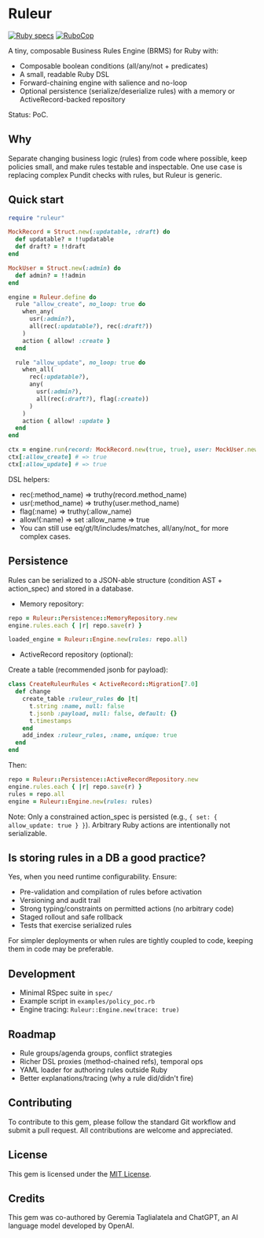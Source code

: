# Ruleur

[![Ruby specs](https://github.com/tagliala/ruleur/actions/workflows/ruby.yml/badge.svg)](https://github.com/tagliala/ruleur/actions/workflows/ruby.yml)
[![RuboCop](https://github.com/tagliala/ruleur/actions/workflows/rubocop.yml/badge.svg)](https://github.com/tagliala/ruleur/actions/workflows/rubocop.yml)

A tiny, composable Business Rules Engine (BRMS) for Ruby with:
- Composable boolean conditions (all/any/not + predicates)
- A small, readable Ruby DSL
- Forward-chaining engine with salience and no-loop
- Optional persistence (serialize/deserialize rules) with a memory or ActiveRecord-backed repository

Status: PoC.

## Why

Separate changing business logic (rules) from code where possible, keep policies small, and make rules testable and inspectable. One use case is replacing complex Pundit checks with rules, but Ruleur is generic.

## Quick start

```ruby
require "ruleur"

MockRecord = Struct.new(:updatable, :draft) do
  def updatable? = !!updatable
  def draft? = !!draft
end

MockUser = Struct.new(:admin) do
  def admin? = !!admin
end

engine = Ruleur.define do
  rule "allow_create", no_loop: true do
    when_any(
      usr(:admin?),
      all(rec(:updatable?), rec(:draft?))
    )
    action { allow! :create }
  end

  rule "allow_update", no_loop: true do
    when_all(
      rec(:updatable?),
      any(
        usr(:admin?),
        all(rec(:draft?), flag(:create))
      )
    )
    action { allow! :update }
  end
end

ctx = engine.run(record: MockRecord.new(true, true), user: MockUser.new(false))
ctx[:allow_create] # => true
ctx[:allow_update] # => true
```

DSL helpers:
- rec(:method_name) => truthy(record.method_name)
- usr(:method_name) => truthy(user.method_name)
- flag(:name) => truthy(:allow_name)
- allow!(:name) => set :allow_name => true
- You can still use eq/gt/lt/includes/matches, all/any/not_ for more complex cases.

## Persistence

Rules can be serialized to a JSON-able structure (condition AST + action_spec) and stored in a database.

- Memory repository:

```ruby
repo = Ruleur::Persistence::MemoryRepository.new
engine.rules.each { |r| repo.save(r) }

loaded_engine = Ruleur::Engine.new(rules: repo.all)
```

- ActiveRecord repository (optional):

Create a table (recommended jsonb for payload):

```ruby
class CreateRuleurRules < ActiveRecord::Migration[7.0]
  def change
    create_table :ruleur_rules do |t|
      t.string :name, null: false
      t.jsonb :payload, null: false, default: {}
      t.timestamps
    end
    add_index :ruleur_rules, :name, unique: true
  end
end
```

Then:

```ruby
repo = Ruleur::Persistence::ActiveRecordRepository.new
engine.rules.each { |r| repo.save(r) }
rules = repo.all
engine = Ruleur::Engine.new(rules: rules)
```

Note: Only a constrained action_spec is persisted (e.g., `{ set: { allow_update: true } }`). Arbitrary Ruby actions are intentionally not serializable.

## Is storing rules in a DB a good practice?

Yes, when you need runtime configurability. Ensure:
- Pre-validation and compilation of rules before activation
- Versioning and audit trail
- Strong typing/constraints on permitted actions (no arbitrary code)
- Staged rollout and safe rollback
- Tests that exercise serialized rules

For simpler deployments or when rules are tightly coupled to code, keeping them in code may be preferable.

## Development

- Minimal RSpec suite in `spec/`
- Example script in `examples/policy_poc.rb`
- Engine tracing: `Ruleur::Engine.new(trace: true)`

## Roadmap

- Rule groups/agenda groups, conflict strategies
- Richer DSL proxies (method-chained refs), temporal ops
- YAML loader for authoring rules outside Ruby
- Better explanations/tracing (why a rule did/didn't fire)

## Contributing

To contribute to this gem, please follow the standard Git workflow
and submit a pull request. All contributions are welcome and
appreciated.

## License

This gem is licensed under the [MIT License](LICENSE).

## Credits

This gem was co-authored by Geremia Taglialatela and ChatGPT, an AI language
model developed by OpenAI.